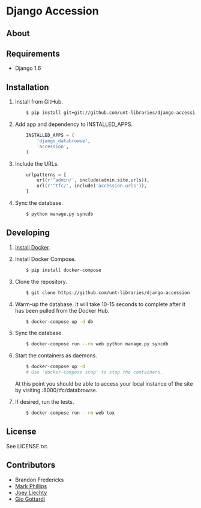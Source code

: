 Django Accession
================


About
-----


Requirements
------------

* Django 1.6


Installation
------------

1. Install from GitHub.
    ```sh
        $ pip install git+git://github.com/unt-libraries/django-accession.git
    ```

2. Add app and dependency to INSTALLED_APPS.
    ```python
        INSTALLED_APPS = (
            'django_databrowse',
            'accession',
        )
    ```

3. Include the URLs.
    ```python
        urlpatterns = [
            url(r'^admin/', include(admin.site.urls)),
            url(r'^tfc/', include('accession.urls')),
        ]
    ```

4. Sync the database.
    ```sh
        $ python manage.py syncdb
    ```


Developing
----------

1. [Install Docker](http://docs.docker.com/installation/).

2. Install Docker Compose.
    ```sh
        $ pip install docker-compose
    ```

3. Clone the repository.
    ```sh
        $ git clone https://github.com/unt-libraries/django-accession
    ```

4. Warm-up the database. It will take 10-15 seconds to complete after it has been pulled from the Docker Hub.
    ```sh
        $ docker-compose up -d db
    ```

5. Sync the database.
    ```sh
        $ docker-compose run --rm web python manage.py syncdb
    ```

6. Start the containers as daemons.
    ```sh
        $ docker-compose up -d
        # Use 'docker-compose stop' to stop the containers.
    ```
    At this point you should be able to access your local instance of the site by visiting <dockerhost>:8000/tfc/databrowse.

7. If desired, run the tests.
    ```sh
        $ docker-compose run --rm web tox
    ```

License
-------

See LICENSE.txt.


Contributors
------------

* Brandon Fredericks
* [Mark Phillips](https://github.com/vphill)
* [Joey Liechty](https://github.com/yeahdef)
* [Gio Gottardi](https://github.com/somexpert)
